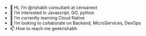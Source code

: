 - 👋 Hi, I’m @rishabh consultant at censanext
- 👀 I’m interested in Javascript, GO, python
- 🌱 I’m currently learning Cloud Native
- 💞️ I’m looking to collaborate on Backend, MicroServices, DevOps
- 📫 How to reach me geekrishabh

<!---
rishabh-censanext/rishabh-censanext is a ✨ special ✨ repository because its `README.md` (this file) appears on your GitHub profile.
You can click the Preview link to take a look at your changes.
--->
